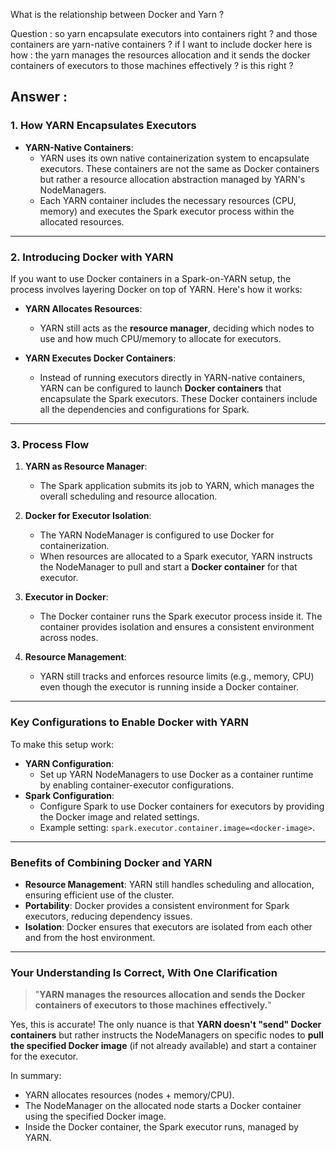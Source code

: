 What is the relationship between Docker and Yarn ?

Question : so yarn encapsulate executors into containers right ? and those containers are yarn-native containers ? if I want to include docker here is how : the yarn manages the resources allocation and it sends the docker containers of executors to those machines effectively ? is this right ?



Answer : 
---

### **1. How YARN Encapsulates Executors**
- **YARN-Native Containers**: 
  - YARN uses its own native containerization system to encapsulate executors. These containers are not the same as Docker containers but rather a resource allocation abstraction managed by YARN's NodeManagers.
  - Each YARN container includes the necessary resources (CPU, memory) and executes the Spark executor process within the allocated resources.

---

### **2. Introducing Docker with YARN**
If you want to use Docker containers in a Spark-on-YARN setup, the process involves layering Docker on top of YARN. Here's how it works:

- **YARN Allocates Resources**:
  - YARN still acts as the **resource manager**, deciding which nodes to use and how much CPU/memory to allocate for executors.

- **YARN Executes Docker Containers**:
  - Instead of running executors directly in YARN-native containers, YARN can be configured to launch **Docker containers** that encapsulate the Spark executors. These Docker containers include all the dependencies and configurations for Spark.

---

### **3. Process Flow**
1. **YARN as Resource Manager**:
   - The Spark application submits its job to YARN, which manages the overall scheduling and resource allocation.

2. **Docker for Executor Isolation**:
   - The YARN NodeManager is configured to use Docker for containerization.
   - When resources are allocated to a Spark executor, YARN instructs the NodeManager to pull and start a **Docker container** for that executor.

3. **Executor in Docker**:
   - The Docker container runs the Spark executor process inside it. The container provides isolation and ensures a consistent environment across nodes.

4. **Resource Management**:
   - YARN still tracks and enforces resource limits (e.g., memory, CPU) even though the executor is running inside a Docker container.

---

### **Key Configurations to Enable Docker with YARN**
To make this setup work:
- **YARN Configuration**:
  - Set up YARN NodeManagers to use Docker as a container runtime by enabling container-executor configurations.
- **Spark Configuration**:
  - Configure Spark to use Docker containers for executors by providing the Docker image and related settings.
  - Example setting: `spark.executor.container.image=<docker-image>`.

---

### **Benefits of Combining Docker and YARN**
- **Resource Management**: YARN still handles scheduling and allocation, ensuring efficient use of the cluster.
- **Portability**: Docker provides a consistent environment for Spark executors, reducing dependency issues.
- **Isolation**: Docker ensures that executors are isolated from each other and from the host environment.

---

### **Your Understanding Is Correct, With One Clarification**
> "**YARN manages the resources allocation and sends the Docker containers of executors to those machines effectively.**"

Yes, this is accurate! The only nuance is that **YARN doesn't "send" Docker containers** but rather instructs the NodeManagers on specific nodes to **pull the specified Docker image** (if not already available) and start a container for the executor.

In summary:
- YARN allocates resources (nodes + memory/CPU).
- The NodeManager on the allocated node starts a Docker container using the specified Docker image.
- Inside the Docker container, the Spark executor runs, managed by YARN.
